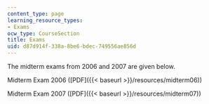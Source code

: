 ```yaml
---
content_type: page
learning_resource_types:
- Exams
ocw_type: CourseSection
title: Exams
uid: d87d914f-338a-8be6-bdec-749556ae856d
---
```


The midterm exams from 2006 and 2007 are given below.

Midterm Exam 2006 ([PDF]({{< baseurl >}}/resources/midterm06))

Midterm Exam 2007 ([PDF]({{< baseurl >}}/resources/midterm07))